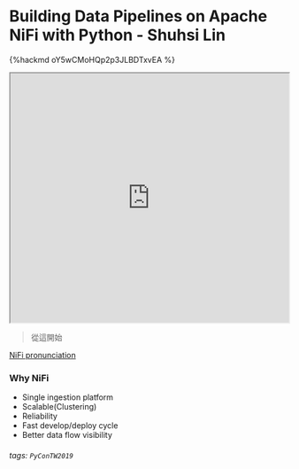 # Building Data Pipelines on Apache NiFi with Python - Shuhsi Lin

{%hackmd oY5wCMoHQp2p3JLBDTxvEA %}

<iframe src="https://app.sli.do/event/ibmiaqsw" height=450 width=100%></iframe>

> 從這開始
      
[NiFi pronunciation](https://nifi.apache.org/faq.html)

      
### Why NiFi
- Single ingestion platform
- Scalable(Clustering)
- Reliability
- Fast develop/deploy cycle
- Better data flow visibility





###### tags: `PyConTW2019`
